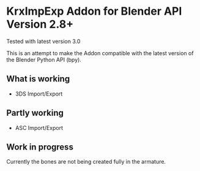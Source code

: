 # KrxImpExp Addon for Blender API Version 2.8+

Tested with latest version 3.0

This is an attempt to make the Addon compatible with the latest version of the Blender Python API (bpy).

## What is working

* 3DS Import/Export

## Partly working

* ASC Import/Export

## Work in progress

Currently the bones are not being created fully in the armature.
